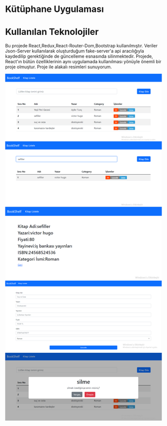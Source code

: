 # Kütüphane Uygulaması

<h1>Kullanılan Teknolojiler</h1>

<p>Bu projede React,Redux,React-Router-Dom,Bootstrap kullanılmıştır. Veriler Json-Server kullanılarak oluşturduğum fake-server'a api aracılığıyla kaydedilip gerektiğinde de güncelleme esnasında silinmektedir. Projede, React'ın bütün özelliklerinin aynı uygulamada kullanılması yönüyle önemli bir proje olmuştur. Proje ile alakalı resimleri sunuyorum.</p>


<img src="./resimler/e1.png">
<img src="./resimler/e2.png">
<img src="./resimler/e3.png">
<img src="./resimler/e4.png">
<img src="./resimler/e5.png">